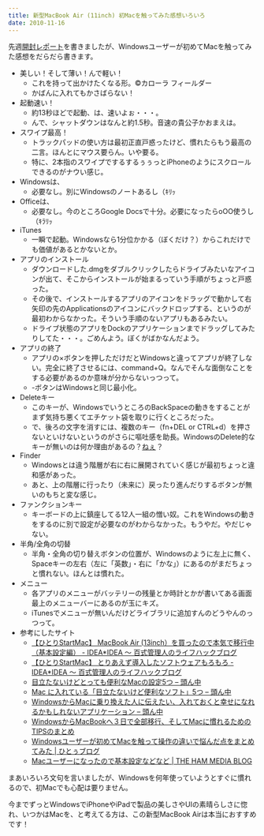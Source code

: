 ```yaml
---
title: 新型MacBook Air (11inch) 初Macを触ってみた感想いろいろ
date: 2010-11-16
---
```

先週<a href="/apple/macbook-air/2010/11/11/macbook-air-open/">開封レポート</a>を書きましたが、Windowsユーザーが初めてMacを触ってみた感想をだらだら書きます。

<!--more-->

<ul>
<li>美しい！そして薄い！んで軽い！
<ul>
<li>これを持って出かけたくなる形。&copy;カローラ フィールダー</li><li>かばんに入れてもかさばらない！</li>
</ul>
</li>
<li>起動速い！
<ul>
<li>約13秒ほどで起動、は、速いよぉ・・・。</li><li>んで、シャットダウンはなんと約1.5秒。音速の貴公子かおまえは。</li>
</ul>
</li>
<li>スワイプ最高！
<ul>
<li>トラックパッドの使い方は最初正直戸惑ったけど、慣れたらもう最高の二言。ほんとにマウス要らん。いや要る。</li>
<li>特に、2本指のスワイプでするするぅぅっとiPhoneのようにスクロールできるのがナウい感じ。</li>
</ul>
</li>
<li>Windowsは、
<ul>
<li>必要なし。別にWindowsのノートあるし（ｷﾘｯ</li>
</ul>
</li>
<li>Officeは、
<ul>
<li>必要なし。今のところGoogle Docsで十分。必要になったらoOO使うし（ｷﾗﾘｯ</li>
</ul>
</li>
<li>iTunes
<ul>
<li>一瞬で起動。Windowsなら1分位かかる（ぼくだけ？）からこれだけでも価値があるとかないとか。</li>
</ul>
</li>
<li>アプリのインストール
<ul>
<li>ダウンロードした.dmgをダブルクリックしたらドライブみたいなアイコンが出て、そこからインストールが始まるっていう手順がちょっと戸惑った。</li>
<li>その後で、インストールするアプリのアイコンをドラッグで動かして右矢印の先のApplicationsのアイコンにバックドロップする、というのが最初わからなかった。そういう手順のないアプリもあるみたい。</li>
<li>ドライブ状態のアプリをDockのアプリケーションまでドラッグしてみたりしてた・・・。ごめんよう。ぼくがばかなんだよう。</li>
</ul>
</li>
<li>アプリの終了
<ul>
<li>アプリの×ボタンを押しただけだとWindowsと違ってアプリが終了しない。完全に終了させるには、command+Q。なんでそんな面倒なことをする必要があるのか意味が分からないっつって。</li>
<li>-ボタンはWindowsと同じ最小化。</li>
</ul>
</li>
<li>Deleteキー
<ul>
<li>このキーが、WindowsでいうところのBackSpaceの動きをすることがまず気持ち悪くてエチケット袋を取りに行くところだった。</li>
<li>で、後ろの文字を消すには、複数のキー（fn+DEL or CTRL+d）を押さないといけないというのがさらに嘔吐感を助長。WindowsのDelete的なキーが無いのは何か理由があるの？<a href="http://www.amazon.co.jp/gp/product/B0044WVIO2?ie=UTF8&tag=konitter-22&linkCode=as2&camp=247&creative=7399&creativeASIN=B0044WVIO2">ねぇ</a><img src="http://www.assoc-amazon.jp/e/ir?t=konitter-22&l=as2&o=9&a=B0044WVIO2" width="1" height="1" border="0" alt="" style="border:none !important; margin:0px !important;" />？</li>
</ul>
</li>
<li>Finder
<ul>
<li>Windowsとは違う階層が右に右に展開されていく感じが最初ちょっと違和感があった。</li>
<li>あと、上の階層に行ったり（未来に）戻ったり進んだりするボタンが無いのもちと変な感じ。</li>
</ul>
</li>
<li>ファンクションキー
<ul>
<li>キーボードの上に鎮座してる12人一組の憎い奴。これをWindowsの動きをするのに別で設定が必要なのがわからなかった。もうやだ。やだじゃない。</li>
</ul>
</li>
<li>半角/全角の切替
<ul>
<li>半角・全角の切り替えボタンの位置が、Windowsのように左上に無く、Spaceキーの左右（左に「英数」・右に「かな」）にあるのがまだちょっと慣れない。ほんとは慣れた。</li>
</ul>
</li>
<li>メニュー
<ul>
<li>各アプリのメニューがバッテリーの残量とか時計とかが書いてある画面最上のメニューバーにあるのが玉にキズ。</li>
<li>iTunesでメニューが無いんだけどライブラリに追加すんのどうやんのっつって。</li>
</ul>
</li>
<li>参考にしたサイト
<ul>
<li><a href="http://www.ideaxidea.com/archives/2010/11/startmac_basic_settings.html">【ひとりStartMac】 MacBook Air (13inch）を買ったので本気で移行中（基本設定編） - IDEA*IDEA 〜 百式管理人のライフハックブログ</a>
</li>
<li><a href="http://www.ideaxidea.com/archives/2010/11/startmac_softwares.html">【ひとりStartMac】 とりあえず導入したソフトウェアもろもろ - IDEA*IDEA 〜 百式管理人のライフハックブログ</a>
</li>
<li><a href="http://www.msng.info/archives/2010/05/mac_setting_tips.php">目立たないけどとっても便利なMacの設定5つ – 頭ん中</a></li>
<li><a href="http://www.msng.info/archives/2008/11/mac_5.php">Mac に入れている「目立たないけど便利なソフト」5つ – 頭ん中</a></li>
<li><a href="http://www.msng.info/archives/2010/11/happy_mac_apps_for_ex_windows_users.php">WindowsからMacに乗り換えた人に伝えたい、入れておくと幸せになれるかもしれないアプリケーション – 頭ん中</a></li>
<li><a href="http://www.appbank.net/2010/01/04/iphone-news/81175.php">WindowsからMacBookへ３日で全部移行、そしてMacに慣れるためのTIPSのまとめ</a></li>
<li><a href="http://hitoxu.com/0882">Windowsユーザーが初めてMacを触って操作の違いで悩んだ点をまとめてみた | ひとぅブログ</a></li>
<li><a href="http://h2ham.seesaa.net/article/150190772.html#more">Macユーザーになったので基本設定などなど | THE HAM MEDIA BLOG</a></li>
</ul>
</li>
</ul>

まあいろいろ文句を言いましたが、Windowsを何年使っていようとすぐに慣れるので、初Macでも心配は要りません。

今までずっとWindowsでiPhoneやiPadで製品の美しさやUIの素晴らしさに惚れ、いつかはMacを、と考えてる方は、この新型MacBook Airは本当におすすめです！